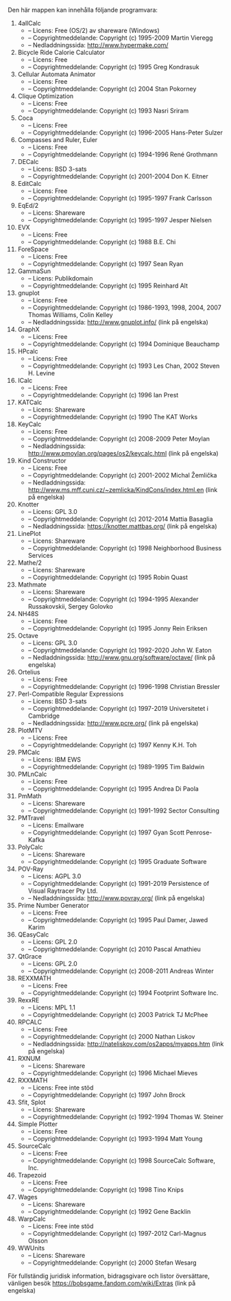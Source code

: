 ﻿Den här mappen kan innehålla följande programvara:

1. 4allCalc
   - – Licens: Free (OS/2) av shareware (Windows)
   - – Copyrightmeddelande: Copyright (c) 1995-2009 Martin Vieregg
   - – Nedladdningssida: http://www.hypermake.com/
2. Bicycle Ride Calorie Calculator
   - – Licens: Free
   - – Copyrightmeddelande: Copyright (c) 1995 Greg Kondrasuk
3. Cellular Automata Animator
   - – Licens: Free
   - – Copyrightmeddelande: Copyright (c) 2004 Stan Pokorney
4. Clique Optimization
   - – Licens: Free
   - – Copyrightmeddelande: Copyright (c) 1993 Nasri Sriram
5. Coca
   - – Licens: Free
   - – Copyrightmeddelande: Copyright (c) 1996-2005 Hans-Peter Sulzer
6. Compasses and Ruler, Euler
   - – Licens: Free
   - – Copyrightmeddelande: Copyright (c) 1994-1996 René Grothmann
7. DECalc
   - – Licens: BSD 3-sats
   - – Copyrightmeddelande: Copyright (c) 2001-2004 Don K. Eitner
8. EditCalc
   - – Licens: Free
   - – Copyrightmeddelande: Copyright (c) 1995-1997 Frank Carlsson
9. EqEd/2
   - – Licens: Shareware
   - – Copyrightmeddelande: Copyright (c) 1995-1997 Jesper Nielsen
10. EVX
    - – Licens: Free
    - – Copyrightmeddelande: Copyright (c) 1988 B.E. Chi
11. ForeSpace
    - – Licens: Free
    - – Copyrightmeddelande: Copyright (c) 1997 Sean Ryan
12. GammaSun
    - – Licens: Publikdomain
    - – Copyrightmeddelande: Copyright (c) 1995 Reinhard Alt
13. gnuplot
    - – Licens: Free
    - – Copyrightmeddelande: Copyright (c) 1986-1993, 1998, 2004, 2007 Thomas Williams, Colin Kelley
    - – Nedladdningssida: http://www.gnuplot.info/ (link på engelska)
14. GraphX
    - – Licens: Free
    - – Copyrightmeddelande: Copyright (c) 1994 Dominique Beauchamp
15. HPcalc
    - – Licens: Free
    - – Copyrightmeddelande: Copyright (c) 1993 Les Chan, 2002 Steven H. Levine
16. ICalc
    - – Licens: Free
    - – Copyrightmeddelande: Copyright (c) 1996 Ian Prest
17. KATCalc
    - – Licens: Shareware
    - – Copyrightmeddelande: Copyright (c) 1990 The KAT Works
18. KeyCalc
    - – Licens: Free
    - – Copyrightmeddelande: Copyright (c) 2008-2009 Peter Moylan
    - – Nedladdningssida: http://www.pmoylan.org/pages/os2/keycalc.html (link på engelska)
19. Kind Constructor
    - – Licens: Free
    - – Copyrightmeddelande: Copyright (c) 2001-2002 Michal Žemlička
    - – Nedladdningssida: http://www.ms.mff.cuni.cz/~zemlicka/KindCons/index.html.en (link på engelska)
20. Knotter
    - – Licens: GPL 3.0
    - – Copyrightmeddelande: Copyright (c) 2012-2014 Mattia Basaglia
    - – Nedladdningssida: https://knotter.mattbas.org/ (link på engelska)
21. LinePlot
    - – Licens: Shareware
    - – Copyrightmeddelande: Copyright (c) 1998 Neighborhood Business Services
22. Mathe/2
    - – Licens: Shareware
    - – Copyrightmeddelande: Copyright (c) 1995 Robin Quast
23. Mathmate
    - – Licens: Shareware
    - – Copyrightmeddelande: Copyright (c) 1994-1995 Alexander Russakovskii, Sergey Golovko
24. NH48S
    - – Licens: Free
    - – Copyrightmeddelande: Copyright (c) 1995 Jonny Rein Eriksen
25. Octave
    - – Licens: GPL 3.0
    - – Copyrightmeddelande: Copyright (c) 1992-2020 John W. Eaton
    - – Nedladdningssida: http://www.gnu.org/software/octave/ (link på engelska)
26. Ortelius
    - – Licens: Free
    - – Copyrightmeddelande: Copyright (c) 1996-1998 Christian Bressler
27. Perl-Compatible Regular Expressions
    - – Licens: BSD 3-sats
    - – Copyrightmeddelande: Copyright (c) 1997-2019 Universitetet i Cambridge
    - – Nedladdningssida: http://www.pcre.org/ (link på engelska)
28. PlotMTV
    - – Licens: Free
    - – Copyrightmeddelande: Copyright (c) 1997 Kenny K.H. Toh
29. PMCalc
    - – Licens: IBM EWS
    - – Copyrightmeddelande: Copyright (c) 1989-1995 Tim Baldwin
30. PMLnCalc
    - – Licens: Free
    - – Copyrightmeddelande: Copyright (c) 1995 Andrea Di Paola
31. PmMath
    - – Licens: Shareware
    - – Copyrightmeddelande: Copyright (c) 1991-1992 Sector Consulting
32. PMTravel
    - – Licens: Emailware
    - – Copyrightmeddelande: Copyright (c) 1997 Gyan Scott Penrose-Kafka
33. PolyCalc
    - – Licens: Shareware
    - – Copyrightmeddelande: Copyright (c) 1995 Graduate Software
34. POV-Ray
    - – Licens: AGPL 3.0
    - – Copyrightmeddelande: Copyright (c) 1991-2019 Persistence of Visual Raytracer Pty Ltd.
    - – Nedladdningssida: http://www.povray.org/ (link på engelska)
35. Prime Number Generator
    - – Licens: Free
    - – Copyrightmeddelande: Copyright (c) 1995 Paul Damer, Jawed Karim
36. QEasyCalc
    - – Licens: GPL 2.0
    - – Copyrightmeddelande: Copyright (c) 2010 Pascal Amathieu
37. QtGrace
    - – Licens: GPL 2.0
    - – Copyrightmeddelande: Copyright (c) 2008-2011 Andreas Winter
38. REXXMATH
    - – Licens: Free
    - – Copyrightmeddelande: Copyright (c) 1994 Footprint Software Inc.
39. RexxRE
    - – Licens: MPL 1.1
    - – Copyrightmeddelande: Copyright (c) 2003 Patrick TJ McPhee
40. RPCALC
    - – Licens: Free
    - – Copyrightmeddelande: Copyright (c) 2000 Nathan Liskov
    - – Nedladdningssida: http://nateliskov.com/os2apps/myapps.htm (link på engelska)
41. RXNUM
    - – Licens: Shareware
    - – Copyrightmeddelande: Copyright (c) 1996 Michael Mieves
42. RXXMATH
    - – Licens: Free inte stöd
    - – Copyrightmeddelande: Copyright (c) 1997 John Brock
43. Sfit, Splot
    - – Licens: Shareware
    - – Copyrightmeddelande: Copyright (c) 1992-1994 Thomas W. Steiner
44. Simple Plotter
    - – Licens: Free
    - – Copyrightmeddelande: Copyright (c) 1993-1994 Matt Young
45. SourceCalc
    - – Licens: Free
    - – Copyrightmeddelande: Copyright (c) 1998 SourceCalc Software, Inc.
46. Trapezoid
    - – Licens: Free
    - – Copyrightmeddelande: Copyright (c) 1998 Tino Knips
47. Wages
    - – Licens: Shareware
    - – Copyrightmeddelande: Copyright (c) 1992 Gene Backlin
48. WarpCalc
    - – Licens: Free inte stöd
    - – Copyrightmeddelande: Copyright (c) 1997-2012 Carl-Magnus Olsson
49. WWUnits
    - – Licens: Shareware
    - – Copyrightmeddelande: Copyright (c) 2000 Stefan Wesarg

För fullständig juridisk information, bidragsgivare och listor översättare, vänligen besök https://bobsgame.fandom.com/wiki/Extras (link på engelska)